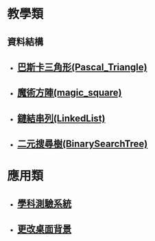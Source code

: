 # 教學類
## 資料結構
* ## [巴斯卡三角形(Pascal_Triangle)](https://github.com/xyz607xx/VB_Subject/tree/master/%E8%A6%96%E8%A6%BA%E8%B3%87%E6%96%99%E7%B5%90%E6%A7%8B/%E5%B7%B4%E6%96%AF%E5%8D%A1%E4%B8%89%E8%A7%92%E5%BD%A2)
* ## [魔術方陣(magic_square)](https://github.com/xyz607xx/VB_Subject/tree/master/%E8%A6%96%E8%A6%BA%E8%B3%87%E6%96%99%E7%B5%90%E6%A7%8B/%E9%AD%94%E8%A1%93%E6%96%B9%E9%99%A3)
* ## [鏈結串列(LinkedList)](https://github.com/xyz607xx/VB_Subject/tree/master/%E8%A6%96%E8%A6%BA%E8%B3%87%E6%96%99%E7%B5%90%E6%A7%8B/LinkedList)
* ## [二元搜尋樹(BinarySearchTree)](https://github.com/xyz607xx/VB_Subject/tree/master/%E8%A6%96%E8%A6%BA%E8%B3%87%E6%96%99%E7%B5%90%E6%A7%8B/BinarySearchTree)
# 應用類
* ## [學科測驗系統](https://github.com/xyz607xx/VB_Subject/tree/master/%E5%AD%B8%E7%A7%91%E6%B8%AC%E9%A9%97%E7%B3%BB%E7%B5%B1)
* ## [更改桌面背景](https://github.com/xyz607xx/VB_Subject/tree/master/%E6%9B%B4%E6%94%B9%E6%A1%8C%E9%9D%A2%E8%83%8C%E6%99%AF)